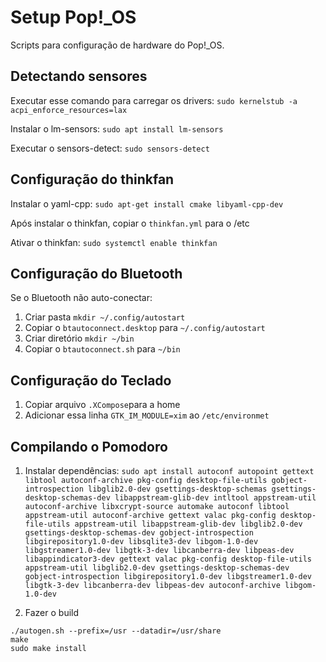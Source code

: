 # Setup Pop!_OS

Scripts para configuração de hardware do Pop!_OS.

## Detectando sensores

Executar esse comando para carregar os drivers: `sudo kernelstub -a acpi_enforce_resources=lax`

Instalar o lm-sensors: `sudo apt install lm-sensors`

Executar o sensors-detect: `sudo sensors-detect`

## Configuração do thinkfan

Instalar o yaml-cpp: `sudo apt-get install cmake libyaml-cpp-dev`

Após instalar o thinkfan, copiar o `thinkfan.yml` para o /etc

Ativar o thinkfan: `sudo systemctl enable thinkfan` 

## Configuração do Bluetooth

Se o Bluetooth não auto-conectar:

1. Criar pasta `mkdir ~/.config/autostart` 
2. Copiar o `btautoconnect.desktop` para `~/.config/autostart`
3. Criar diretório `mkdir ~/bin`
4. Copiar o `btautoconnect.sh` para `~/bin`

## Configuração do Teclado

1. Copiar arquivo `.XCompose`para a home
2. Adicionar essa linha `GTK_IM_MODULE=xim` ao `/etc/environmet`

## Compilando o Pomodoro

1. Instalar dependências: `sudo apt install autoconf autopoint gettext libtool autoconf-archive pkg-config desktop-file-utils gobject-introspection libglib2.0-dev gsettings-desktop-schemas gsettings-desktop-schemas-dev libappstream-glib-dev intltool appstream-util autoconf-archive libxcrypt-source automake autoconf libtool appstream-util autoconf-archive gettext valac pkg-config desktop-file-utils appstream-util libappstream-glib-dev libglib2.0-dev gsettings-desktop-schemas-dev gobject-introspection libgirepository1.0-dev libsqlite3-dev libgom-1.0-dev libgstreamer1.0-dev libgtk-3-dev libcanberra-dev libpeas-dev libappindicator3-dev gettext valac pkg-config desktop-file-utils appstream-util libglib2.0-dev gsettings-desktop-schemas-dev gobject-introspection libgirepository1.0-dev libgstreamer1.0-dev libgtk-3-dev libcanberra-dev libpeas-dev autoconf-archive libgom-1.0-dev`

2. Fazer o build

```
./autogen.sh --prefix=/usr --datadir=/usr/share
make
sudo make install
```
